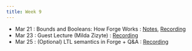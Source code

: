 ```yaml
---
title: Week 9
---
```


- Mar 21 : Bounds and Booleans: How Forge Works : [Notes](https://hackmd.io/@lfs/Sk-yda4G9), [Recording](https://brown.hosted.panopto.com/Panopto/Pages/Viewer.aspx?id=aa923a19-27f6-448a-bd1a-ae2900f645ee)
- Mar 23 : Guest Lecture (Milda Zizyte) : [Recording](https://brown.hosted.panopto.com/Panopto/Pages/Viewer.aspx?id=43cb18b4-ecec-4778-a3cf-ae2900f64609)
- Mar 25 : (Optional) LTL semantics in Forge + Q&A  : [Recording](#)
